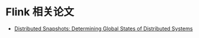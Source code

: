 # Flink 相关论文

- [Distributed Snapshots: Determining Global States of Distributed Systems ](https://www.microsoft.com/en-us/research/uploads/prod/2016/12/Determining-Global-States-of-a-Distributed-System.pdf?ranMID=24542&ranEAID=J84DHJLQkR4&ranSiteID=J84DHJLQkR4-mVoVymFnAblBx3zwyf98Pw&epi=J84DHJLQkR4-mVoVymFnAblBx3zwyf98Pw&irgwc=1&OCID=AID2000142_aff_7593_1243925&tduid=%28ir__1hs2uuow6wkfq3oxkk0sohzzwm2xpc33lxd0o6g200%29%287593%29%281243925%29%28J84DHJLQkR4-mVoVymFnAblBx3zwyf98Pw%29%28%29&irclickid=_1hs2uuow6wkfq3oxkk0sohzzwm2xpc33lxd0o6g200)




